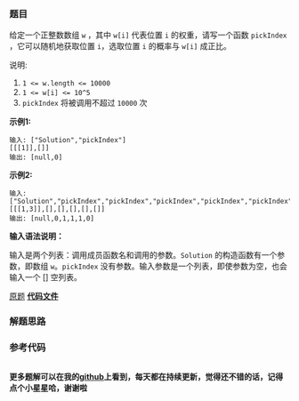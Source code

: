 ### 题目
给定一个正整数数组 `w` ，其中 `w[i]` 代表位置 `i` 的权重，请写一个函数 `pickIndex` ，它可以随机地获取位置 `i`，选取位置
`i` 的概率与 `w[i]` 成正比。

说明:

  1. `1 <= w.length <= 10000`
  2. `1 <= w[i] <= 10^5`
  3. `pickIndex` 将被调用不超过 `10000` 次

**示例1:**

    
    
    输入: ["Solution","pickIndex"]
    [[[1]],[]]
    输出: [null,0]
    

**示例2:**

    
    
    输入: ["Solution","pickIndex","pickIndex","pickIndex","pickIndex","pickIndex"]
    [[[1,3]],[],[],[],[],[]]
    输出: [null,0,1,1,1,0]

**输入语法说明：**

输入是两个列表：调用成员函数名和调用的参数。`Solution` 的构造函数有一个参数，即数组 `w`。`pickIndex`
没有参数。输入参数是一个列表，即使参数为空，也会输入一个 [] 空列表。

[原题](https://leetcode-cn.com/problems/random-pick-with-weight/)    **[代码文件]()**


### 解题思路




### 参考代码

```go


```




**更多题解可以在我的[github](https://github.com/LZH139/leetcode_Go)上看到，每天都在持续更新，觉得还不错的话，记得点个小星星哈，谢谢啦**
